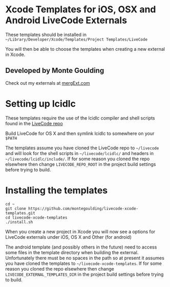 # Xcode Templates for iOS, OSX and Android LiveCode Externals

These templates should be installed in
`~/Library/Developer/Xcode/Templates/Project Templates/LiveCode`

You will then be able to choose the templates when creating a new external in
Xcode.

## Developed by Monte Goulding

Check out my externals at [mergExt.com](http://mergext.com)

# Setting up lcidlc

These templates require the use of the lcidlc compiler and shell scripts found
in the [LiveCode repo](https://github.com/livecode/livecode/)

Build LiveCode for OS X and then symlink lcidlc to somewhere on your `$PATH`

The templates assume you have cloned the LiveCode repo to `~/livecode` and will
look for the shell scripts in `~/livecode/lcidlc/` and headers in
`~/livecode/lcidlc/include/`. If for some reason you cloned the repo elsewhere
then change `LIVECODE_REPO_ROOT` in the project build settings before trying to
build.

# Installing the templates

````
cd ~
git clone https://github.com/montegoulding/livecode-xcode-templates.git
cd livecode-xcode-templates
./install.sh
````

When you create a new project in Xcode you will now see a options for LiveCode
externals under iOS, OS X and Other (for android)

The android template (and possibly others in the future) need to access some files
in the template directory when building the external. Unfortunately there must be
no spaces in the path so at present it assumes you have cloned the templates to
`~/livecode-xcode-templates`. If for some reason you cloned the repo elsewhere
then change `LIVECODE_EXTERNAL_TEMPLATES_DIR` in the project build settings before
trying to build.
